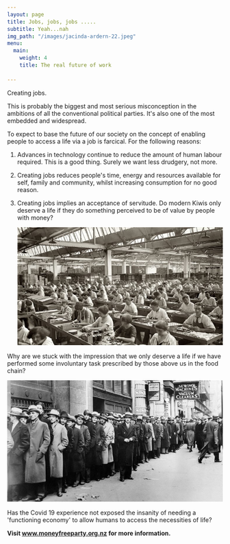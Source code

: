 ```yaml
---
layout: page
title: Jobs, jobs, jobs .....
subtitle: Yeah...nah
img_path: "/images/jacinda-ardern-22.jpeg"
menu:
  main:
    weight: 4
    title: The real future of work

---
```

Creating jobs.

This is probably the biggest and most serious misconception in the ambitions of all the conventional political parties. It's also one of the most embedded and widespread.

To expect to base the future of our society on the concept of enabling people to access a life via a job is farcical. For the following reasons:

1. Advances in technology continue to reduce the amount of human labour required. This is a good thing. Surely we want less drudgery, not more.
2. Creating jobs reduces people's time, energy and resources available for self, family and community, whilst increasing consumption for no good reason.
3. Creating jobs implies an acceptance of servitude. Do modern Kiwis only deserve a life if they do something perceived to be of value by people with money?

   ![](/images/factory-image0.jpeg)

Why are we stuck with the impression that we only deserve a life if we have performed some involuntary task prescribed by those above us in the food chain?

![](/images/depression-ap331124019_wide-05772a7afbd228a673401e9f5e616c74b8bc1d9a-s800-c85.jpg)

Has the Covid 19 experience not exposed the insanity of needing a 'functioning economy' to allow humans to access the necessities of life?

**Visit www.moneyfreeparty.org.nz for more information.**